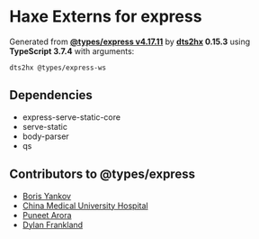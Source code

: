 # Haxe Externs for express

Generated from **[@types/express v4.17.11](https://github.com/DefinitelyTyped/DefinitelyTyped#readme)** by **[dts2hx](https://github.com/haxiomic/dts2hx) 0.15.3** using **TypeScript 3.7.4** with arguments:

	dts2hx @types/express-ws

## Dependencies
- express-serve-static-core
- serve-static
- body-parser
- qs

## Contributors to @types/express
- [Boris Yankov](https://github.com/borisyankov)
- [China Medical University Hospital](https://github.com/CMUH)
- [Puneet Arora](https://github.com/puneetar)
- [Dylan Frankland](https://github.com/dfrankland)